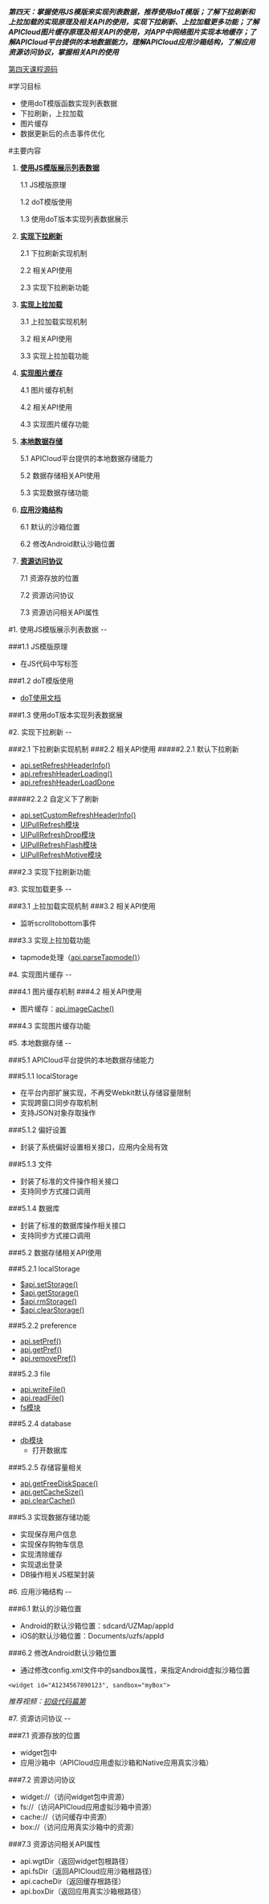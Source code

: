 <style>
</style>

***第四天：掌握使用JS模版来实现列表数据，推荐使用doT模版；了解下拉刷新和上拉加载的实现原理及相关API的使用，实现下拉刷新、上拉加载更多功能；了解APICloud图片缓存原理及相关API的使用，对APP中网络图片实现本地缓存；了解APICloud平台提供的本地数据能力，理解APICloud应用沙箱结构，了解应用资源访问协议，掌握相关API的使用***

[第四天课程源码](http://7xy8na.com1.z0.glb.clouddn.com/apicloud/dcf300598ee3df5f3076faa74f384e22.zip)

#学习目标
- 使用doT模版函数实现列表数据
- 下拉刷新，上拉加载
- 图片缓存
- 数据更新后的点击事件优化

#主要内容

1. **[使用JS模版展示列表数据](#P1)**

	1.1 JS模版原理
	
	1.2 doT模版使用
	
	1.3 使用doT版本实现列表数据展示

2. **[实现下拉刷新](#P2)**

	2.1 下拉刷新实现机制
	
	2.2 相关API使用
	
	2.3 实现下拉刷新功能

3. **[实现上拉加载](#P3)**

	3.1 上拉加载实现机制
	
	3.2 相关API使用
	
	3.3 实现上拉加载功能
	
4. **[实现图片缓存](P4)**

	4.1 图片缓存机制
	
	4.2 相关API使用
	
	4.3 实现图片缓存功能
	
5. **[本地数据存储](P5)**

	5.1 APICloud平台提供的本地数据存储能力
	
	5.2 数据存储相关API使用
	
	5.3 实现数据存储功能

6. **[应用沙箱结构](P6)**
	
	6.1 默认的沙箱位置
	
	6.2 修改Android默认沙箱位置

7. **[资源访问协议](P7)**

	7.1 资源存放的位置
	
	7.2 资源访问协议
	
	7.3 资源访问相关API属性
	
<div id=P1></div>
#1. 使用JS模版展示列表数据
--

###1.1 JS模版原理
- 在JS代码中写标签

###1.2 doT模版使用
- [doT使用文档](https://github.com/apicloudcom/apicloud-js-module)

###1.3 使用doT版本实现列表数据展

<div id=P2></div>
#2. 实现下拉刷新
--

###2.1 下拉刷新实现机制
###2.2 相关API使用
#####2.2.1 默认下拉刷新
- [api.setRefreshHeaderInfo()](http://docs.apicloud.com/Client-API/api#46)
- [api.refreshHeaderLoading()](http://docs.apicloud.com/Client-API/api#87)
- [api.refreshHeaderLoadDone](http://docs.apicloud.com/Client-API/api#37)

#####2.2.2 自定义下了刷新
- [api.setCustomRefreshHeaderInfo()](http://docs.apicloud.com/Client-API/api#94)
- [UIPullRefresh模块](http://docs.apicloud.com/Client-API/UI-Layout/UIPullRefresh)
- [UIPullRefreshDrop模块](http://docs.apicloud.com/Client-API/UI-Layout/UIPullRefreshDrop)
- [UIPullRefreshFlash模块](http://docs.apicloud.com/Client-API/UI-Layout/UIPullRefreshFlash)
- [UIPullRefreshMotive模块](http://docs.apicloud.com/Client-API/UI-Layout/UIPullRefreshMotive)

###2.3 实现下拉刷新功能

<div id=P3></div>
#3. 实现加载更多
--

###3.1 上拉加载实现机制
###3.2 相关API使用
- 监听scrolltobottom事件

###3.3 实现上拉加载功能
- tapmode处理（[api.parseTapmode()]()）

<div id=P4></div>
#4. 实现图片缓存
--

###4.1 图片缓存机制
###4.2 相关API使用
- 图片缓存：[api.imageCache()](http://docs.apicloud.com/Client-API/api#78)

###4.3 实现图片缓存功能

<div id=P5></div>
#5. 本地数据存储
--

###5.1 APICloud平台提供的本地数据存储能力

###5.1.1 localStorage

- 在平台内部扩展实现，不再受Webkit默认存储容量限制
- 实现跨窗口同步存取机制
- 支持JSON对象存取操作

###5.1.2 偏好设置

- 封装了系统偏好设置相关接口，应用内全局有效

###5.1.3 文件

- 封装了标准的文件操作相关接口
- 支持同步方式接口调用

###5.1.4 数据库

- 封装了标准的数据库操作相关接口
- 支持同步方式接口调用

###5.2 数据存储相关API使用

###5.2.1 localStorage
- [$api.setStorage()](http://docs.apicloud.com/Front-end-Framework/framework-dev-guide#37)
- [$api.getStorage()](http://docs.apicloud.com/Front-end-Framework/framework-dev-guide#38)
- [$api.rmStorage()](http://docs.apicloud.com/Front-end-Framework/framework-dev-guide#39)
- [$api.clearStorage()](http://docs.apicloud.com/Front-end-Framework/framework-dev-guide#40)

###5.2.2 preference
- [api.setPref()](http://docs.apicloud.com/Client-API/api#45)
- [api.getPref()](http://docs.apicloud.com/Client-API/api#21)
- [api.removePref()](http://docs.apicloud.com/Client-API/api#39)

###5.2.3 file
- [api.writeFile()](http://docs.apicloud.com/Client-API/api#61)
- [api.readFile()](http://docs.apicloud.com/Client-API/api#36)
- [fs模块](http://docs.apicloud.com/Client-API/Func-Ext/fs)

###5.2.4 database
- [db模块](http://docs.apicloud.com/Client-API/Func-Ext/db)
	- 打开数据库

###5.2.5 存储容量相关
- [api.getFreeDiskSpace()](http://docs.apicloud.com/Client-API/api#85)
- [api.getCacheSize()](http://docs.apicloud.com/Client-API/api#84)
- [api.clearCache()](http://docs.apicloud.com/Client-API/api#9)

###5.3 实现数据存储功能
- 实现保存用户信息
- 实现保存购物车信息
- 实现清除缓存
- 实现退出登录
- DB操作相关JS框架封装

<div id=P6></div>
#6. 应用沙箱结构
--

###6.1 默认的沙箱位置

 - Android的默认沙箱位置：sdcard/UZMap/appId
 - iOS的默认沙箱位置：Documents/uzfs/appId
 

###6.2 修改Android默认沙箱位置
 
 - 通过修改config.xml文件中的sandbox属性，来指定Android虚拟沙箱位置
 ```
 <widget id="A1234567890123", sandbox="myBox">
 ```
 
*推荐视频：[初级代码篇第](http://www.apicloud.com/video_play?list=2&index=12)*


<div id=P7></div>
#7. 资源访问协议
--

###7.1 资源存放的位置
- widget包中
- 应用沙箱中（APICloud应用虚拟沙箱和Native应用真实沙箱）

###7.2 资源访问协议
- widget://（访问widget包中资源）
- fs://（访问APICloud应用虚拟沙箱中资源）
- cache://（访问缓存中资源）
- box://（访问应用真实沙箱中的资源）

###7.3 资源访问相关API属性
- api.wgtDir（返回widget包根路径）
- api.fsDir（返回APICloud应用沙箱根路径）
- api.cacheDir（返回缓存根路径）
- api.boxDir（返回应用真实沙箱根路径）


